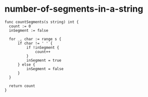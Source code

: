 
  # number-of-segments-in-a-string

  ```golang
  func countSegments(s string) int {
    count := 0
    inSegment := false

    for _, char := range s {
        if char != ' ' {
            if !inSegment {
                count++
            }
            inSegment = true
        } else {
            inSegment = false
        }
    }

    return count
}
  ```
  